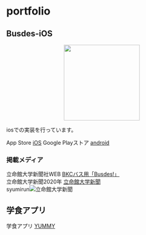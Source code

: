 
# portfolio

   

## Busdes-iOS
<p align="center">
  <img src="https://user-images.githubusercontent.com/29476187/84763044-95ef4600-b006-11ea-818e-d88bdb2b1415.png" width="200px">
</p>
iosでの実装を行っています。


App Store [iOS](https://apps.apple.com/jp/app/busdes-%E3%83%90%E3%82%B9%E3%81%A7%E3%81%99/id1491015874/)
Google Playストア [android](https://play.google.com/store/apps/details?id=busdes.rits.jp&hl=ja)

### 掲載メディア
立命館大学新聞社WEB [BKCバス用「Busdes!」](https://ritsumeikanunivpress.com/07/11/4430/)  
立命館大学新聞2020年 [立命館大学新聞](http://ritsumeikanunivpress.com/04/28/3594/)  
syumirun![立命館大学新聞](【次のバスまでカウントダウン！！】使わないと大損するバス時刻管理アプリ”Busdes!)  



## 学食アプリ
学食アプリ [YUMMY](http://www.watnow.jp/yummy-%E7%AB%8B%E5%91%BD%E9%A4%A8%E5%A4%A7%E5%AD%A6%E7%94%9F%E3%81%AE%E5%AD%A6%E9%A3%9F%E3%82%A2%E3%83%97%E3%83%AA/)




